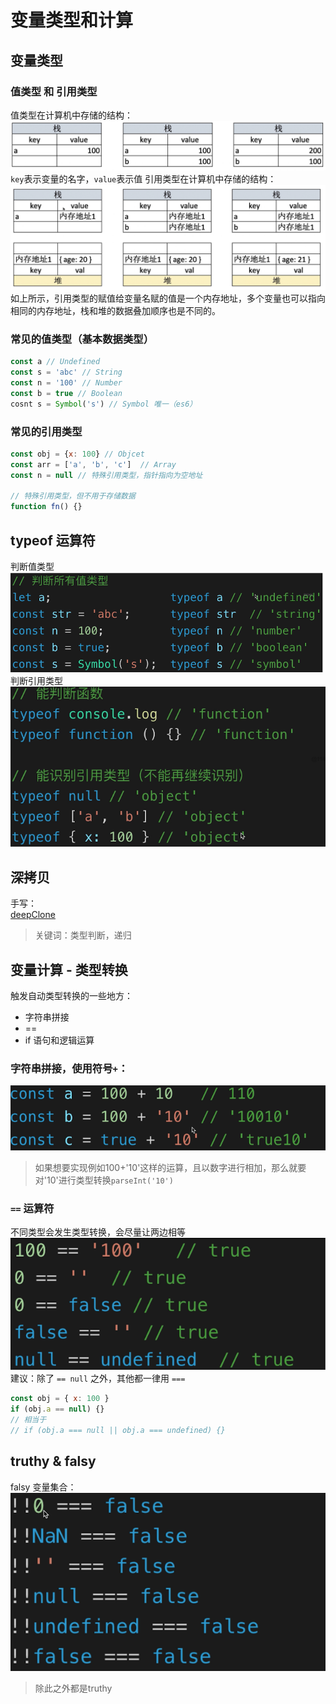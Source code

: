 # 变量类型和计算
## 变量类型
### 值类型 和 引用类型
值类型在计算机中存储的结构：  
![](images/2020-04-16-14-39-27.png)  
`key`表示变量的名字，`value`表示值
引用类型在计算机中存储的结构：  
![](images/2020-04-16-14-41-39.png)  
如上所示，引用类型的赋值给变量名赋的值是一个内存地址，多个变量也可以指向相同的内存地址，栈和堆的数据叠加顺序也是不同的。

### 常见的值类型（基本数据类型）
```javascript
const a // Undefined
const s = 'abc' // String
const n = '100' // Number
const b = true // Boolean
cosnt s = Symbol('s') // Symbol 唯一（es6）
```

### 常见的引用类型
```javascript
const obj = {x: 100} // Objcet
const arr = ['a', 'b', 'c']  // Array
const n = null // 特殊引用类型，指针指向为空地址

// 特殊引用类型，但不用于存储数据
function fn() {}
```
## typeof 运算符
判断值类型  
![](images/2020-04-16-14-55-28.png)  
判断引用类型  
![](images/2020-04-16-14-56-05.png)  

## 深拷贝
手写：  
[deepClone](../code/deepClone.js)
> 关键词：类型判断，递归

## 变量计算 - 类型转换
触发自动类型转换的一些地方：
- 字符串拼接
- ==
- if 语句和逻辑运算  

### 字符串拼接，使用符号`+`：  
![](images/2020-04-16-14-59-30.png)  
> 如果想要实现例如100+'10'这样的运算，且以数字进行相加，那么就要对'10'进行类型转换`parseInt('10')`

### `==` 运算符
不同类型会发生类型转换，会尽量让两边相等  
![](images/2020-04-16-15-02-58.png)  
建议：除了 `== null` 之外，其他都一律用 `===`  
```javascript
const obj = { x: 100 }
if (obj.a == null) {}
// 相当于
// if (obj.a === null || obj.a === undefined) {}
```

## truthy & falsy
falsy 变量集合：  
![](images/2020-04-16-15-12-46.png)
> 除此之外都是truthy